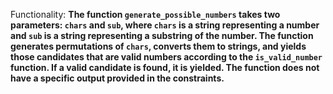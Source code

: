 Functionality: **The function `generate_possible_numbers` takes two parameters: `chars` and `sub`, where `chars` is a string representing a number and `sub` is a string representing a substring of the number. The function generates permutations of `chars`, converts them to strings, and yields those candidates that are valid numbers according to the `is_valid_number` function. If a valid candidate is found, it is yielded. The function does not have a specific output provided in the constraints.**